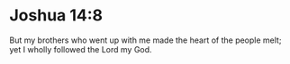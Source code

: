 # Joshua 14:8

But my brothers who went up with me made the heart of the people melt; yet I wholly followed the Lord my God.
